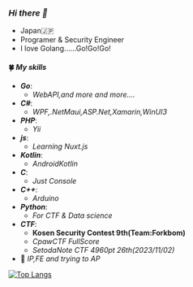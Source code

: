 ### *Hi there 👋*
- Japan🇯🇵
- Programer & Security Engineer
- I love Golang......Go!Go!Go!
#### 🍀 *My skills*
- ***Go***:
  - *WebAPI,and more and more....*
- ***C#***:
  - *WPF,.NetMaui,ASP.Net,Xamarin,WinUI3*
- ***PHP***:
  - *Yii*
- ***js***:
  - *Learning Nuxt.js*
- ***Kotlin***:
  - *AndroidKotlin*
- ***C***:
  - *Just Console*
- ***C++***:
  - *Arduino*
- ***Python***:
  - *For CTF & Data science*
- ***CTF***:
  - **Kosen Security Contest 9th(Team:Forkbom)**
  - *CpawCTF FullScore*
  - *SetodaNote CTF 4960pt 26th(2023/11/02)*
- 📕 *IP,FE and trying to AP*


[![Top Langs](https://github-readme-stats.vercel.app/api/top-langs/?username=Yayoi-cs)](https://github.com/anuraghazra/github-readme-stats)
